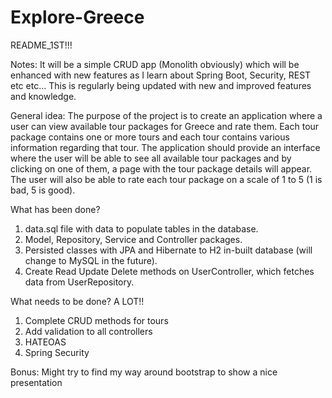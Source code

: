 # Explore-Greece

 README_1ST!!!

Notes:
It will be a simple CRUD app (Monolith obviously) which will be enhanced with new features as I learn about 
Spring Boot, Security, REST etc etc... This is regularly being updated with new and improved features and knowledge.

General idea:
The purpose of the project is to create an application where a user can view available tour packages for
Greece and rate them. Each tour package contains one or more tours and each tour contains various
information regarding that tour. The application should provide an interface where the user will be able
to see all available tour packages and by clicking on one of them, a page with the tour package details
will appear. The user will also be able to rate each tour package on a scale of 1 to 5 (1 is bad, 5 is good).

What has been done?
1. data.sql file with data to populate tables in the database.
2. Model, Repository, Service and Controller packages.
3. Persisted classes with JPA and Hibernate to H2 in-built database (will change to MySQL in the future).
3. Create Read Update Delete methods on UserController,  which fetches data from UserRepository.

What needs to be done? A LOT!!
1. Complete CRUD methods for tours
2. Add validation to all controllers
3. HATEOAS 
4. Spring Security

Bonus: Might try to find my way around bootstrap to show a nice presentation
